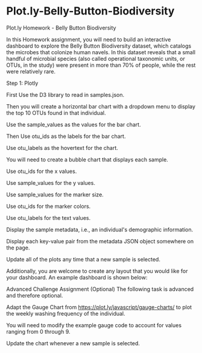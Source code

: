 # Plot.ly-Belly-Button-Biodiversity
Plot.ly Homework - Belly Button Biodiversity

In this Homework assignment, you will need to build an interactive dashboard to explore the Belly Button Biodiversity dataset, which catalogs the microbes that colonize human navels.
In this dataset reveals that a small handful of microbial species (also called operational taxonomic units, or OTUs, in the study) were present in more than 70% of people, while the rest were relatively rare.

Step 1: Plotly


First Use the D3 library to read in samples.json.


Then you will create a horizontal bar chart with a dropdown menu to display the top 10 OTUs found in that individual.




Use the sample_values as the values for the bar chart.


Then Use otu_ids as the labels for the bar chart.


Use otu_labels as the hovertext for the chart.




You will need to create a bubble chart that displays each sample.



Use otu_ids for the x values.


Use sample_values for the y values.


Use sample_values for the marker size.


Use otu_ids for the marker colors.


Use otu_labels for the text values.





Display the sample metadata, i.e., an individual's demographic information.


Display each key-value pair from the metadata JSON object somewhere on the page.




Update all of the plots any time that a new sample is selected.

Additionally, you are welcome to create any layout that you would like for your dashboard. An example dashboard is shown below:






Advanced Challenge Assignment (Optional)
The following task is advanced and therefore optional.


Adapt the Gauge Chart from https://plot.ly/javascript/gauge-charts/ to plot the weekly washing frequency of the individual.


You will need to modify the example gauge code to account for values ranging from 0 through 9.


Update the chart whenever a new sample is selected.






